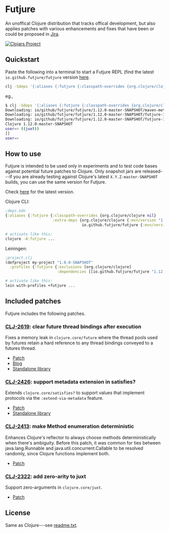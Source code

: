 # Futjure

An unoffical Clojure distribution that tracks offical development,
but also applies patches with various enhancements and fixes that
have been or could be proposed in [Jira](https://clojure.atlassian.net/jira/software/c/projects/CLJ/issues).

[![Clojars Project](https://img.shields.io/clojars/v/io.github.futjure/futjure.svg?include_prereleases)](https://clojars.org/io.github.futjure/futjure)

## Quickstart

Paste the following into a terminal to start a Futjure REPL (find the latest `io.github.futjure/futjure` version [here](https://clojars.org/io.github.futjure/futjure).

```bash
clj -Sdeps '{:aliases {:futjure {:classpath-overrides {org.clojure/clojure nil} :extra-deps {org.clojure/clojure {:mvn/version "1.11.1" :exclusions [org.clojure/spec.alpha org.clojure/core.specs]} io.github.futjure/futjure {:mvn/version "1.12.0-master-SNAPSHOT"}}}}}' -A:futjure
```

eg.,

```bash
$ clj -Sdeps '{:aliases {:futjure {:classpath-overrides {org.clojure/clojure nil} :extra-deps {org.clojure/clojure {:mvn/version "1.11.1" :exclusions [org.clojure/spec.alpha org.clojure/core.specs]} io.github.futjure/futjure {:mvn/version "1.12.0-master-SNAPSHOT"}}}}}' -A:futjure
Downloading: io/github/futjure/futjure/1.12.0-master-SNAPSHOT/maven-metadata.xml from clojars
Downloading: io/github/futjure/futjure/1.12.0-master-SNAPSHOT/futjure-1.12.0-master-20221019.033342-3.pom from clojars
Downloading: io/github/futjure/futjure/1.12.0-master-SNAPSHOT/futjure-1.12.0-master-20221019.033342-3.jar from clojars
Clojure 1.12.0-master-SNAPSHOT
user=> ((juxt))
[]
user=>
```

## How to use

Futjure is intended to be used only in experiments and to test code bases against potential future
patches to Clojure. Only snapshot jars are released---if you are already testing against
Clojure's latest `X.Y.Z-master-SNAPSHOT` builds, you can use the same version for Futjure.

Check [here](https://clojars.org/io.github.futjure/futjure) for the latest version.

Clojure CLI:
```clojure
;deps.edn
{:aliases {:futjure {:classpath-overrides {org.clojure/clojure nil}
                     :extra-deps {org.clojure/clojure {:mvn/version "1.11.1" :exclusions [org.clojure/spec.alpha org.clojure/core.specs]}
                                  io.github.futjure/futjure {:mvn/version "1.12.0-master-SNAPSHOT"}}}}}
```

```bash
# activate like this:
clojure -A:futjure ...
```

Leiningen:
```clojure
;project.clj
(defproject my-project "1.0.0-SNAPSHOT"
  :profiles {:futjure {:exclusions [org.clojure/clojure]
                       :dependencies [[io.github.futjure/futjure "1.12.0-master-SNAPSHOT"]]}})
```

```bash
# activate like this:
lein with-profiles +futjure ...
```

## Included patches

Futjure includes the following patches.

### [CLJ-2619](https://clojure.atlassian.net/browse/CLJ-2619): clear future thread bindings after execution

Fixes a memory leak in `clojure.core/future` where the thread pools used by futures
retain a hard reference to any thread bindings conveyed to a futures thread.

- [Patch](https://github.com/futjure/futjure/compare/futjure-master...clj-2619-futures-memory-leak-2)
- [Blog](https://blog.ambrosebs.com/2022/09/11/futures-memory-leak.html)
- [Standalone library](https://frenchy64.github.io/fully-satisfies/latest/io.github.frenchy64.fully-satisfies.clearing-future.html)

### [CLJ-2426](https://clojure.atlassian.net/browse/CLJ-2426): support metadata extension in satisfies?

Extends `clojure.core/satisfies?` to support values that implement protocols via the `:extend-via-metadata` feature.

- [Patch](https://github.com/futjure/futjure/compare/futjure-master...clj-2426-satisfies-via-metadata)
- [Standalone library](https://frenchy64.github.io/fully-satisfies/latest/io.github.frenchy64.fully-satisfies.partially-satisfies.html)

### [CLJ-2413](https://clojure.atlassian.net/browse/CLJ-2413): make Method enumeration deterministic

Enhances Clojure's reflector to always choose methods deterministically when there's ambiguity.
Before this patch, it was common for ties between java.lang.Runnable and java.util.concurrent.Callable to be resolved
randomly, since Clojure functions implement both.

- [Patch](https://github.com/futjure/futjure/compare/futjure-master...clj-2413-deterministic-reflection)

### [CLJ-2322](https://clojure.atlassian.net/browse/CLJ-2322): add zero-arity to juxt

Support zero-arguments in `clojure.core/juxt`.

- [Patch](https://github.com/futjure/futjure/compare/futjure-master...CLJ-2322-juxt-zero-arity)

## License

Same as Clojure---see [readme.txt](readme.txt).
